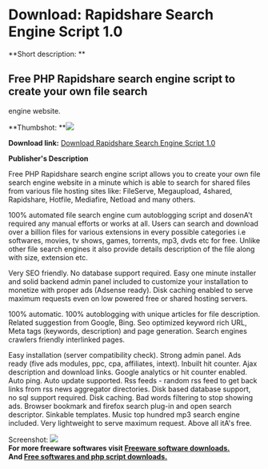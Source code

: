 # Download: Rapidshare Search Engine Script 1.0

**Short description: **

## Free PHP Rapidshare search engine script to create your own file search
engine website.

  
**Thumbshot: **![](http://www.freewarefiles.com/screenshot/rpdshrsrchscrpt_md.jpg)   
  
**Download link:** [Download Rapidshare Search Engine Script 1.0](http://freesoftwares.boysofts.com/Rapidshare-Search-Engine-Script_program_85579.html)  
  

**Publisher's Description**  
  

Free PHP Rapidshare search engine script allows you to create your own file
search engine website in a minute which is able to search for shared files
from various file hosting sites like: FileServe, Megaupload, 4shared,
Rapidshare, Hotfile, Mediafire, Netload and many others.

100% automated file search engine cum autoblogging script and dosenA't
required any manual efforts or works at all. Users can search and download
over a billion files for various extensions in every possible categories i.e
softwares, movies, tv shows, games, torrents, mp3, dvds etc for free. Unlike
other file search engines it also provide details description of the file
along with size, extension etc.

Very SEO friendly. No database support required. Easy one minute installer and
solid backend admin panel included to customize your installation to monetize
with proper ads (Adsense ready). Disk caching enabled to serve maximum
requests even on low powered free or shared hosting servers.

100% automatic. 100% autoblogging with unique articles for file description.
Related suggestion from Google, Bing. Seo optimized keyword rich URL, Meta
tags (keywords, description) and page generation. Search engines crawlers
friendly interlinked pages.

Easy installation (server compatibility check). Strong admin panel. Ads ready
(five ads modules, ppc, cpa, affiliates, intext). Inbuilt hit counter. Ajax
description and download links. Google analytics or hit counter enabled. Auto
ping. Auto update supported. Rss feeds - random rss feed to get back links
from rss news aggregator directories. Disk based database support, no sql
support required. Disk caching. Bad words filtering to stop showing ads.
Browser bookmark and firefox search plug-in and open search descriptor.
Sinkable templates. Music top hundred mp3 search engine included. Very
lightweight to serve maximum request. Above all itA's free.

  
  
Screenshot: ![](http://www.freewarefiles.com/screenshot/rpdshrsrchscrpt.jpg)  
**For more freeware softwares visit [Freeware software downloads.](http://freesoftwares.boysofts.com/)**   
**And [Free softwares and php script downloads.](http://www.boysofts.com/)**

